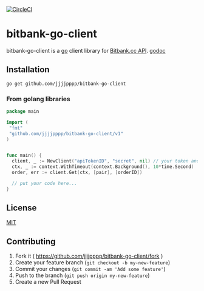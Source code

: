 [![CircleCI](https://circleci.com/gh/jjjjpppp/bitbank-go-client/tree/master.svg?style=svg)](https://circleci.com/gh/jjjjpppp/bitbank-go-client/tree/master)

# bitbank-go-client

bitbank-go-client is a [go](https://golang.org/) client library for [Bitbank.cc API](https://docs.bitbank.cc/).
[godoc](https://godoc.org/github.com/jjjjpppp/bitbank-go-client/v1)

## Installation

```
go get github.com/jjjjpppp/bitbank-go-client
```

### From golang libraries

```go
package main

import (
 "fmt"
 "github.com/jjjjpppp/bitbank-go-client/v1"
)


func main() {
  client, _ := NewClient("apiTokenID", "secret", nil) // your token and secret setup here
  ctx, _ := context.WithTimeout(context.Background(), 10*time.Second)
  order, err := client.Get(ctx, [pair], [orderID])

  // put your code here...
}
```

## License
[MIT](https://opensource.org/licenses/mit-license.php)

## Contributing

1. Fork it ( https://github.com/jjjjpppp/bitbank-go-client/fork )
2. Create your feature branch (`git checkout -b my-new-feature`)
3. Commit your changes (`git commit -am 'Add some feature'`)
4. Push to the branch (`git push origin my-new-feature`)
5. Create a new Pull Request
